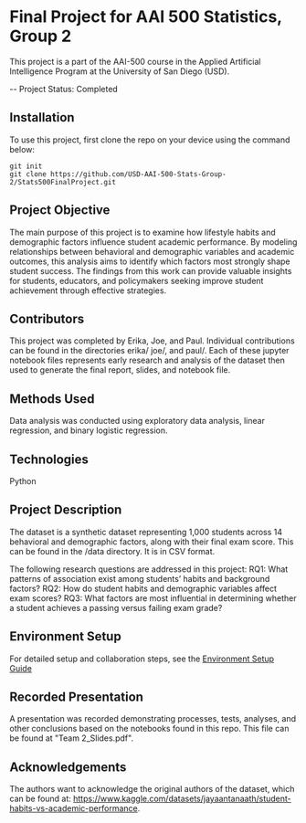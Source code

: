 # Final Project for AAI 500 Statistics, Group 2

This project is a part of the AAI-500 course in the Applied Artificial Intelligence Program at the University of San Diego (USD).

-- Project Status: Completed

## Installation

To use this project, first clone the repo on your device using the command below:
```
git init
git clone https://github.com/USD-AAI-500-Stats-Group-2/Stats500FinalProject.git
```

## Project Objective
The main purpose of this project is to examine how lifestyle habits and demographic factors influence student academic performance. By modeling relationships between behavioral and demographic variables and academic outcomes, this analysis aims to identify which factors most strongly shape student success. The findings from this work can provide valuable insights for students, educators, and policymakers seeking improve student achievement through effective strategies.

## Contributors
This project was completed by Erika, Joe, and Paul. Individual contributions can be found in the directories erika/ joe/, and paul/.  Each of these jupyter notebook files represents early research and analysis of the dataset then used to generate the final report, slides, and notebook file.

## Methods Used
Data analysis was conducted using exploratory data analysis, linear regression, and binary logistic regression.

## Technologies
Python

## Project Description 
The dataset is a synthetic dataset representing 1,000 students across 14 behavioral and demographic factors, along with their final exam score. This can be found in the /data directory.  It is in CSV format.

The following research questions are addressed in this project:
RQ1: What patterns of association exist among students’ habits and background factors?
RQ2: How do student habits and demographic variables affect exam scores?
RQ3: What factors are most influential in determining whether a student achieves a passing versus failing exam grade?

## Environment Setup
For detailed setup and collaboration steps, see the [Environment Setup Guide](./EnvironmentSetup.md)

## Recorded Presentation
A presentation was recorded demonstrating processes, tests, analyses, and other conclusions based on the notebooks found in this repo. This file can be found at "Team 2_Slides.pdf".

## Acknowledgements
The authors want to acknowledge the original authors of the dataset, which can be found at: https://www.kaggle.com/datasets/jayaantanaath/student-habits-vs-academic-performance.



